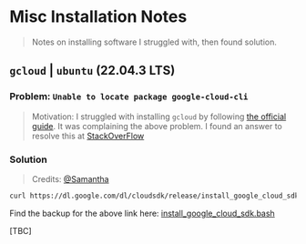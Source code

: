 # Misc Installation Notes
> Notes on installing software I struggled with, then found solution.

## `gcloud` | `ubuntu` (22.04.3 LTS)
### Problem: `Unable to locate package google-cloud-cli`
> Motivation: I struggled with installing `gcloud` by following [the official guide](https://cloud.google.com/sdk/docs/install). It was  complaining the above problem. I found an answer to resolve this at [StackOverFlow](https://stackoverflow.com/questions/23247943/trouble-installing-google-cloud-sdk-in-ubuntu)
### Solution
> Credits: [@Samantha](https://stackoverflow.com/users/3359481/samantha)
```sh
curl https://dl.google.com/dl/cloudsdk/release/install_google_cloud_sdk.bash | bash
```
Find the backup for the above link here: [install_google_cloud_sdk.bash](/resources/install_google_cloud_sdk.bash)

[TBC]
